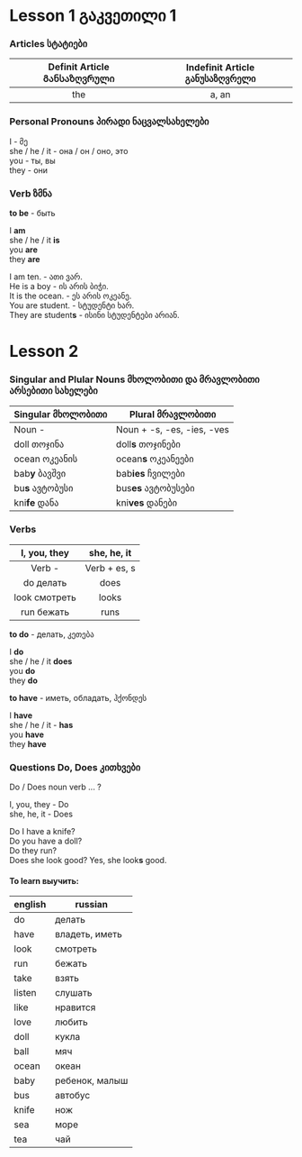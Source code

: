 
# Lesson 1 გაკვეთილი 1

### Articles სტატიები

Definit Article  Განსაზღვრული   | Indefinit Article განუსაზღვრელი
:------------------------------:|:--------------------------------:
the                             | a, an

### Personal Pronouns პირადი ნაცვალსახელები

I - მე  
she / he / it - она / он / оно, это  
you - ты, вы  
they - они  

### Verb ზმნა

**to be** - быть

I **am**  
she / he / it  **is**  
you **are**  
they **are** 

I am ten. - ათი ვარ.  
He is a boy - ის არის ბიჭი.  
It is the ocean. - ეს არის ოკეანე.  
You are student. - სტუდენტი ხარ.  
They are student**s** - ისინი სტუდენტები არიან.  

# Lesson 2

### Singular and Plular Nouns მხოლობითი და მრავლობითი არსებითი სახელები

Singular მხოლობითი | Plural მრავლობითი
-------------------|-------------------
Noun -             | Noun +  -s, -es, -ies, -ves
doll თოჯინა        | doll**s** თოჯინები
ocean ოკეანის      | ocean**s** ოკეანეები
bab**y** ბავშვი    | bab**ies** ჩვილები
bu**s** ავტობუსი   | bus**es** ავტობუსები
kni**fe** დანა     | kni**ves** დანები


### Verbs

I, you, they   | she, he, it
:-------------:|:--------------:
Verb -         | Verb + es, s
do делать      | does
look смотреть  | looks
run бежать     | runs

**to do** - делать, კეთება  

I **do**  
she / he / it **does**  
you **do**  
they **do**  

**to have** - иметь, обладать, ჰქონდეს  

I **have**  
she / he / it - **has**  
you **have**  
they **have**  

### Questions Do, Does კითხვები

Do / Does noun verb ... ?

I, you, they - Do  
she, he, it - Does  

Do I have a knife?  
Do you have a doll?  
Do they run?  
Does she look good? Yes, she look**s** good.

#### To learn выучить:

english | russian
--------|---------
do      | делать
have    | владеть, иметь
look    | смотреть
run     | бежать
take    | взять
listen  | слушать
like    | нравится
love    | любить
doll    | кукла
ball    | мяч
ocean   | океан
baby    | ребенок, малыш
bus     | автобус
knife   | нож
sea     | море
tea     | чай
